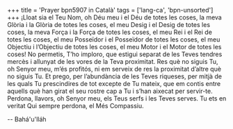 +++
title = 'Prayer bpn5907 in Català'
tags = ['lang-ca', 'bpn-unsorted']
+++
¡Lloat sia el Teu Nom, oh Déu meu i el Déu de totes les coses, la meva Glòria i la Glòria de totes les coses, el meu Desig i el Desig de totes les coses, la meva Força i la Força de totes les coses, el meu Rei i el Rei de totes les coses, el meu Posseïdor i el Posseïdor de totes les coses, el meu Objectiu i l’Objectiu de totes les coses, el meu Motor i el Motor de totes les coses! No permetis, T’ho imploro, que estigui separat de les Teves tendres mercès i allunyat de les vores de la Teva proximitat.
Res què no siguis Tu, oh Senyor meu, m’és profitós, ni em serveix de res la proximitat d’altre què no siguis Tu. Et prego, per l’abundància de les Teves riqueses, per mitjà de les quals Tu prescindires de tot excepte de Tu mateix, que em contis entre aquells què han girat el seu rostre cap a Tu i s’han aixecat per servir-te.
Perdona, llavors, oh Senyor meu, els Teus serfs i les Teves serves. Tu ets en veritat Qui sempre perdona, el Més Compassiu.

-- Bahá'u'lláh

